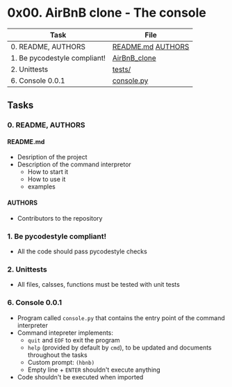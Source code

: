 # 0x00. AirBnB clone - The console

| Task | File |
| ---- | ---- |
| 0. README, AUTHORS | [README.md](./README.md) [AUTHORS](./AUTHORS) |
| 1. Be pycodestyle compliant! | [AirBnB_clone](./AirBnB_clone) |
| 2. Unittests | [tests/](./tests/) |
| 6. Console 0.0.1 | [console.py](./console.py) |

## Tasks
### 0. README, AUTHORS
#### README.md
* Desription of the project
* Description of the command interpretor
	* How to start it
	* How to use it
	* examples
#### AUTHORS
* Contributors to the repository
### 1. Be pycodestyle compliant!
* All the code should pass pycodestyle checks
### 2. Unittests
* All files, calsses, functions must be tested with unit tests
### 6. Console 0.0.1
* Program called `console.py` that contains the entry point of the command interpreter
* Command intepreter implements:
	* `quit` and `EOF` to exit the program
	* `help` (provided by default by `cmd`), to be updated and documents throughout the tasks
	* Custom prompt: `(hbnb)`
	* Empty line + `ENTER` shouldn't execute anything
* Code shouldn't be executed when imported
